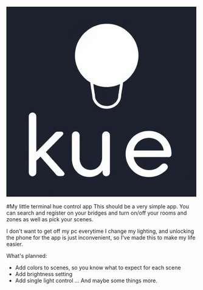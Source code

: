 ![kue Logo](https://github.com/KyrillGobber/kue/blob/master/Kue.jpg)

#My little terminal hue control app
This should be a very simple app. You can search and register on your bridges and turn on/off your rooms and zones as well as pick your scenes.

I don't want to get off my pc everytime I change my lighting, and unlocking the phone for the app is just inconvenient, so I've made this to make my life easier.

What's planned:
- Add colors to scenes, so you know what to expect for each scene
- Add brightness setting
- Add single light control
... And maybe some things more.

